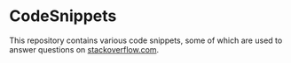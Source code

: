 # CodeSnippets

This repository contains various code snippets, some of which are used to answer questions on [stackoverflow.com](https://stackoverflow.com).
